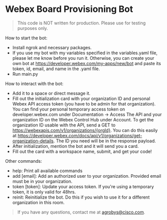 # Webex Board Provisioning Bot

>This code is NOT written for production. Please use for testing purposes only.

How to start the bot:

- Install ngrok and necessary packages.
- If you use my bot with my variables specified in the variables.yaml file, please let me know before you run it. Otherwise, you can create your own bot at https://developer.webex.com/my-apps/new/bot and paste its token, id, email, and name in the .yaml file.
- Run main.py

How to interact with the bot:

- Add it to a space or direct message it.
- Fill out the initialization card with your organization ID and personal Webex API access token (you have to be admin for that organization). You can find your personal temporary access token on developer.webex.com under Documentation -> Access The API and your organization ID on the Webex Control Hub under Account. To get the organization ID usable with the API, send a GET to https://webexapis.com/v1/organizations/{orgId}. You can do this easily at https://developer.webex.com/docs/api/v1/organizations/get-organization-details. The ID you need will be in the response payload.
- After initialization, mention the bot and it will send you a card.
- Fill out the card with a workspace name, submit, and get your code!

Other commands:

- help: Print all available commands
- add [email]: Add an authorized user to your organization. Provided email must be in your organization.
- token [token]: Update your access token. If you're using a temporary token, it is only valid for 48hrs.
- reinit: Reinitialize the bot. Do this if you wish to use it for a different organization in this room.

>If you have any questions, contact me at agrobys@cisco.com. 